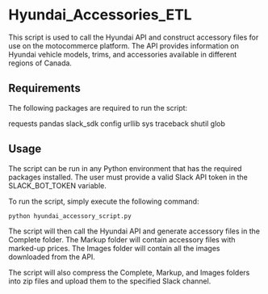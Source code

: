 # Hyundai_Accessories_ETL

This script is used to call the Hyundai API and construct accessory files for use on the motocommerce platform. The API provides information on Hyundai vehicle models, trims, and accessories available in different regions of Canada.

## Requirements
The following packages are required to run the script:

requests
pandas
slack_sdk
config
urllib
sys
traceback
shutil
glob

## Usage
The script can be run in any Python environment that has the required packages installed. The user must provide a valid Slack API token in the SLACK_BOT_TOKEN variable.

To run the script, simply execute the following command:

`python hyundai_accessory_script.py`

The script will then call the Hyundai API and generate accessory files in the Complete folder. The Markup folder will contain accessory files with marked-up prices. The Images folder will contain all the images downloaded from the API.

The script will also compress the Complete, Markup, and Images folders into zip files and upload them to the specified Slack channel.
